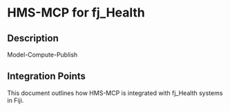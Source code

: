 # HMS-MCP for fj_Health

## Description

Model-Compute-Publish

## Integration Points

This document outlines how HMS-MCP is integrated with fj_Health systems in Fiji.
